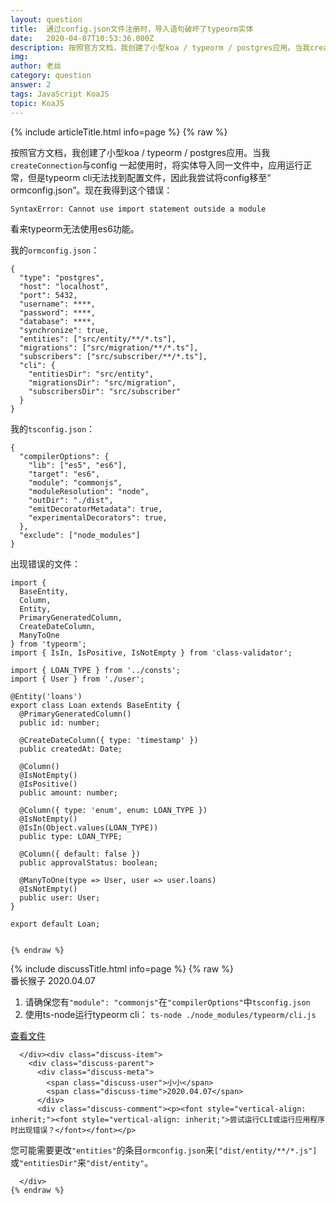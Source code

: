 ```yaml
---
layout: question
title:  通过config.json文件注册时，导入语句破坏了typeorm实体
date:   2020-04-07T10:53:36.000Z
description: 按照官方文档，我创建了小型koa / typeorm / postgres应用。当我createConnection与config 一起使用时，将实体导入...
img: 
author: 老丝
category: question
answer: 2
tags: JavaScript KoaJS
topic: KoaJS
---
```

<div class="article-root">
  <div class="article">
    {% include articleTitle.html info=page %}
    {% raw %}
    <div class="article-content"><p><font style="vertical-align: inherit;"><font style="vertical-align: inherit;">按照官方文档，我创建了小型koa / typeorm / postgres应用。</font><font style="vertical-align: inherit;">当我</font></font><code>createConnection</code><font style="vertical-align: inherit;"><font style="vertical-align: inherit;">与config </font><font style="vertical-align: inherit;">一起使用</font><font style="vertical-align: inherit;">时，将实体导入同一文件中，应用运行正常，但是typeorm cli无法找到配置文件，因此我尝试将config移至“ ormconfig.json”。</font><font style="vertical-align: inherit;">现在我得到这个错误：</font></font></p>

<p><code>SyntaxError: Cannot use import statement outside a module</code></p>

<p><font style="vertical-align: inherit;"><font style="vertical-align: inherit;">看来typeorm无法使用es6功能。</font></font></p>

<p><font style="vertical-align: inherit;"><font style="vertical-align: inherit;">我的</font></font><code>ormconfig.json</code><font style="vertical-align: inherit;"><font style="vertical-align: inherit;">：</font></font></p>

<pre><code>{<font></font>
  "type": "postgres",<font></font>
  "host": "localhost",<font></font>
  "port": 5432,<font></font>
  "username": ****,<font></font>
  "password": ****,<font></font>
  "database": ****,<font></font>
  "synchronize": true,<font></font>
  "entities": ["src/entity/**/*.ts"],<font></font>
  "migrations": ["src/migration/**/*.ts"],<font></font>
  "subscribers": ["src/subscriber/**/*.ts"],<font></font>
  "cli": {<font></font>
    "entitiesDir": "src/entity",<font></font>
    "migrationsDir": "src/migration",<font></font>
    "subscribersDir": "src/subscriber"<font></font>
  }<font></font>
}<font></font>
</code></pre>

<p><font style="vertical-align: inherit;"><font style="vertical-align: inherit;">我的</font></font><code>tsconfig.json</code><font style="vertical-align: inherit;"><font style="vertical-align: inherit;">：</font></font></p>

<pre><code>{<font></font>
  "compilerOptions": {<font></font>
    "lib": ["es5", "es6"],<font></font>
    "target": "es6",<font></font>
    "module": "commonjs",<font></font>
    "moduleResolution": "node",<font></font>
    "outDir": "./dist",<font></font>
    "emitDecoratorMetadata": true,<font></font>
    "experimentalDecorators": true,<font></font>
  },<font></font>
  "exclude": ["node_modules"]<font></font>
}<font></font>
</code></pre>

<p><font style="vertical-align: inherit;"><font style="vertical-align: inherit;">出现错误的文件：</font></font></p>

<pre><code>import {<font></font>
  BaseEntity,<font></font>
  Column,<font></font>
  Entity,<font></font>
  PrimaryGeneratedColumn,<font></font>
  CreateDateColumn,<font></font>
  ManyToOne<font></font>
} from 'typeorm';<font></font>
import { IsIn, IsPositive, IsNotEmpty } from 'class-validator';<font></font>
<font></font>
import { LOAN_TYPE } from '../consts';<font></font>
import { User } from './user';<font></font>
<font></font>
@Entity('loans')<font></font>
export class Loan extends BaseEntity {<font></font>
  @PrimaryGeneratedColumn()<font></font>
  public id: number;<font></font>
<font></font>
  @CreateDateColumn({ type: 'timestamp' })<font></font>
  public createdAt: Date;<font></font>
<font></font>
  @Column()<font></font>
  @IsNotEmpty()<font></font>
  @IsPositive()<font></font>
  public amount: number;<font></font>
<font></font>
  @Column({ type: 'enum', enum: LOAN_TYPE })<font></font>
  @IsNotEmpty()<font></font>
  @IsIn(Object.values(LOAN_TYPE))<font></font>
  public type: LOAN_TYPE;<font></font>
<font></font>
  @Column({ default: false })<font></font>
  public approvalStatus: boolean;<font></font>
<font></font>
  @ManyToOne(type =&gt; User, user =&gt; user.loans)<font></font>
  @IsNotEmpty()<font></font>
  public user: User;<font></font>
}<font></font>
<font></font>
export default Loan;<font></font>
<font></font>
</code></pre></div>
    {% endraw %}
  </div>

  <div class="discuss-wrapper">
    {% include discussTitle.html info=page %}
    {% raw %}
    <div class="discuss-item">
        <div class="discuss-parent">
          <div class="discuss-meta">
            <span class="discuss-user">番长猴子</span>
            <span class="discuss-time">2020.04.07</span>
          </div>
          <div class="discuss-comment"><ol>
<li><font style="vertical-align: inherit;"><font style="vertical-align: inherit;">请确保您有</font></font><code>"module": "commonjs"</code><font style="vertical-align: inherit;"><font style="vertical-align: inherit;">在</font></font><code>"compilerOptions"</code><font style="vertical-align: inherit;"><font style="vertical-align: inherit;">中</font></font><code>tsconfig.json</code></li>
<li><font style="vertical-align: inherit;"><font style="vertical-align: inherit;">使用ts-node运行typeorm cli： </font></font><code>ts-node ./node_modules/typeorm/cli.js</code></li>
</ol>

<p><a href="https://github.com/typeorm/typeorm/blob/master/docs/using-cli.md#if-entities-files-are-in-typescript" rel="noreferrer"><font style="vertical-align: inherit;"><font style="vertical-align: inherit;">查看文件</font></font></a></p></div>
        </div>
        
      </div><div class="discuss-item">
        <div class="discuss-parent">
          <div class="discuss-meta">
            <span class="discuss-user">小小</span>
            <span class="discuss-time">2020.04.07</span>
          </div>
          <div class="discuss-comment"><p><font style="vertical-align: inherit;"><font style="vertical-align: inherit;">尝试运行CLI或运行应用程序时出现错误？</font></font></p>

<p><font style="vertical-align: inherit;"><font style="vertical-align: inherit;">您可能需要更改</font></font><code>"entities"</code><font style="vertical-align: inherit;"><font style="vertical-align: inherit;">的条目</font></font><code>ormconfig.json</code><font style="vertical-align: inherit;"><font style="vertical-align: inherit;">来</font></font><code>["dist/entity/**/*.js"]</code><font style="vertical-align: inherit;"><font style="vertical-align: inherit;">或</font></font><code>"entitiesDir"</code><font style="vertical-align: inherit;"><font style="vertical-align: inherit;">来</font></font><code>"dist/entity"</code><font style="vertical-align: inherit;"><font style="vertical-align: inherit;">。</font></font></p></div>
        </div>
        
      </div>
    {% endraw %}
  </div>
<div>
